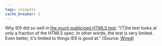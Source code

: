 ```yaml
---
tags: snippets
cache_breaker: 1
---
```


Why IE9 did so well in [the much publicized HTML5 test](http://test.w3.org/html/tests/reporting/report.htm): "\[T\]he test looks at only a fraction of the HTML5 spec. In other words, the test is very limited. Even better, it's limited to things IE9 is good at." (Source: [Wired](http://www.wired.com/epicenter/2010/11/ie9-leads-pack-in-html5-support-not-exactly/))
